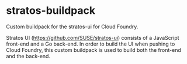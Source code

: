 # stratos-buildpack
Custom buildpack for the stratos-ui for Cloud Foundry.

Stratos UI (https://github.com/SUSE/stratos-ui) consists of a JavaScript front-end and a Go back-end. In order to build the UI when pushing to Cloud Foundry, this custom buildpack is used to build both the front-end and the back-end.

